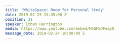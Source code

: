 ```yaml
---
title: 'WhiteSpace: Room for Personal Study'
date: 2019-02-25 15:35:00 Z
position: 21
speaker: Ethan Harrington
media: https://www.youtube.com/embed/HSGF5DFeap0
message_date: 2019-02-24 10:00:00 Z
---
```


